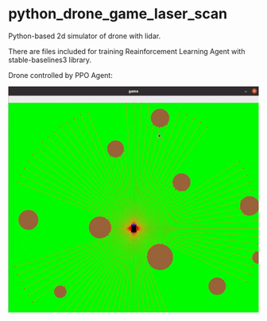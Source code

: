 # python_drone_game_laser_scan
  
Python-based 2d simulator of drone with lidar.   

There are files included for training Reainforcement Learning Agent with stable-baselines3 library.  
  
Drone controlled by PPO Agent:

![](images/game.gif)
